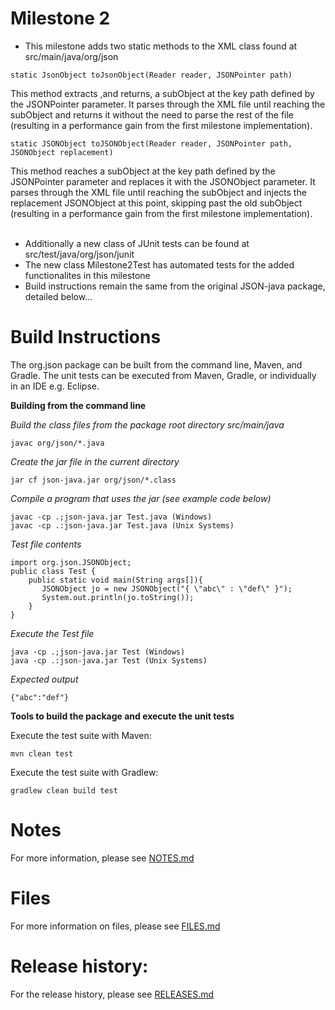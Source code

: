 # Milestone 2
* This milestone adds two static methods to the XML class found at src/main/java/org/json
````
static JsonObject toJsonObject(Reader reader, JSONPointer path)
````
This method extracts ,and returns, a subObject at the key path defined by the JSONPointer parameter. It parses through
the XML file until reaching the subObject and returns it without the need to parse the rest of the file (resulting in a performance
gain from the first milestone implementation). 
````
static JSONObject toJSONObject(Reader reader, JSONPointer path, JSONObject replacement)
````
This method reaches a subObject at the key path defined by the JSONPointer parameter and replaces it with the JSONObject
parameter. It parses through the XML file until reaching the subObject and injects the replacement JSONObject at this
point, skipping past the old subObject (resulting in a performance gain from the first milestone implementation).
<br/> <br/>
* Additionally a new class of JUnit tests can be found at src/test/java/org/json/junit
* The new class Milestone2Test has automated tests for the added functionalites in this milestone
* Build instructions remain the same from the original JSON-java package, detailed below...

# Build Instructions

The org.json package can be built from the command line, Maven, and Gradle. The unit tests can be executed from Maven, Gradle, or individually in an IDE e.g. Eclipse.
 
**Building from the command line**

*Build the class files from the package root directory src/main/java*
````
javac org/json/*.java
````

*Create the jar file in the current directory*
````
jar cf json-java.jar org/json/*.class
````

*Compile a program that uses the jar (see example code below)*
````
javac -cp .;json-java.jar Test.java (Windows)
javac -cp .:json-java.jar Test.java (Unix Systems)
````

*Test file contents*

````
import org.json.JSONObject;
public class Test {
    public static void main(String args[]){
       JSONObject jo = new JSONObject("{ \"abc\" : \"def\" }");
       System.out.println(jo.toString());
    }
}
````

*Execute the Test file*
```` 
java -cp .;json-java.jar Test (Windows)
java -cp .:json-java.jar Test (Unix Systems)
````

*Expected output*

````
{"abc":"def"}
````

 
**Tools to build the package and execute the unit tests**

Execute the test suite with Maven:
```
mvn clean test
```

Execute the test suite with Gradlew:

```
gradlew clean build test
```

# Notes

For more information, please see [NOTES.md](https://github.com/stleary/JSON-java/blob/master/docs/NOTES.md)

# Files

For more information on files, please see [FILES.md](https://github.com/stleary/JSON-java/blob/master/docs/FILES.md)

# Release history:

For the release history, please see [RELEASES.md](https://github.com/stleary/JSON-java/blob/master/docs/RELEASES.md)
